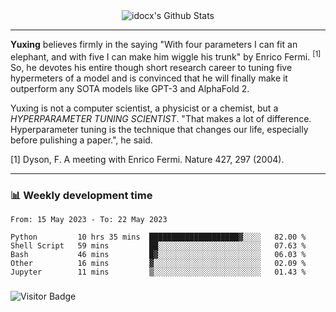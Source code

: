 <div align="center">
    <img align="center" src="https://github-readme-stats.vercel.app/api?username=idocx&show_icons=true&count_private=true&hide_border=true" alt="idocx's Github Stats"></img>
</div>

---

**Yuxing** believes firmly in the saying "With four parameters I can fit an elephant, and with five I can make him wiggle his trunk" by Enrico Fermi. <sup>[1]</sup> So, he devotes his entire though short research career to tuning five hypermeters of a model and is convinced that he will finally make it outperform any SOTA models like GPT-3 and AlphaFold 2.

Yuxing is not a computer scientist, a physicist or a chemist, but a *HYPERPARAMETER TUNING SCIENTIST*. "That makes a lot of difference. Hyperparameter tuning is the technique that changes our life, especially before pulishing a paper.", he said.

[1] Dyson, F. A meeting with Enrico Fermi. Nature 427, 297 (2004).


---

### 📊 Weekly development time
<!--START_SECTION:waka-->

```text
From: 15 May 2023 - To: 22 May 2023

Python         10 hrs 35 mins  ████████████████████▓░░░░   82.00 %
Shell Script   59 mins         ██░░░░░░░░░░░░░░░░░░░░░░░   07.63 %
Bash           46 mins         █▓░░░░░░░░░░░░░░░░░░░░░░░   06.03 %
Other          16 mins         ▓░░░░░░░░░░░░░░░░░░░░░░░░   02.09 %
Jupyter        11 mins         ▒░░░░░░░░░░░░░░░░░░░░░░░░   01.43 %
```

<!--END_SECTION:waka-->

### 

![Visitor Badge](https://visitor-badge.laobi.icu/badge?page_id=idocx.idocx)